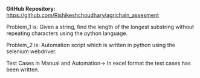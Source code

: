 **GitHub Repository:** https://github.com/Rishikeshchoudhary/agrichain_assesment

Problem_1 is: Given a string, find the length of the longest substring without repeating characters using the python language.

Problem_2 is: Automation script which is written in python using the selenium webdriver.

Test Cases in Manual and Automation-> In excel format the test cases has been written.
